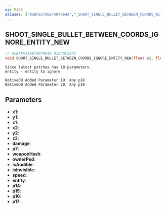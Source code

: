 ```yaml
---
ns: MISC
aliases: ["0xBFE5756E7407064A","_SHOOT_SINGLE_BULLET_BETWEEN_COORDS_WITH_EXTRA_PARAMS"]
---
```

## SHOOT_SINGLE_BULLET_BETWEEN_COORDS_IGNORE_ENTITY_NEW

```c
// 0xBFE5756E7407064A 0xCCDC33CC
void SHOOT_SINGLE_BULLET_BETWEEN_COORDS_IGNORE_ENTITY_NEW(float x1, float y1, float z1, float x2, float y2, float z2, int damage, BOOL p7, Hash weaponHash, Ped ownerPed, BOOL isAudible, BOOL isInvisible, float speed, Entity entity, BOOL p14, BOOL p15, BOOL p16, BOOL p17);
```

```
Since latest patches has 18 parameters.  
entity - entity to ignore  
```

```
NativeDB Added Parameter 19: Any p18
NativeDB Added Parameter 20: Any p19
```

## Parameters
* **x1**: 
* **y1**: 
* **z1**: 
* **x2**: 
* **y2**: 
* **z2**: 
* **damage**: 
* **p7**: 
* **weaponHash**: 
* **ownerPed**: 
* **isAudible**: 
* **isInvisible**: 
* **speed**: 
* **entity**: 
* **p14**: 
* **p15**: 
* **p16**: 
* **p17**: 

